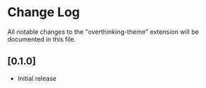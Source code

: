 # Change Log
All notable changes to the "overthinking-theme" extension will be documented in this file.

## [0.1.0]
- Initial release
